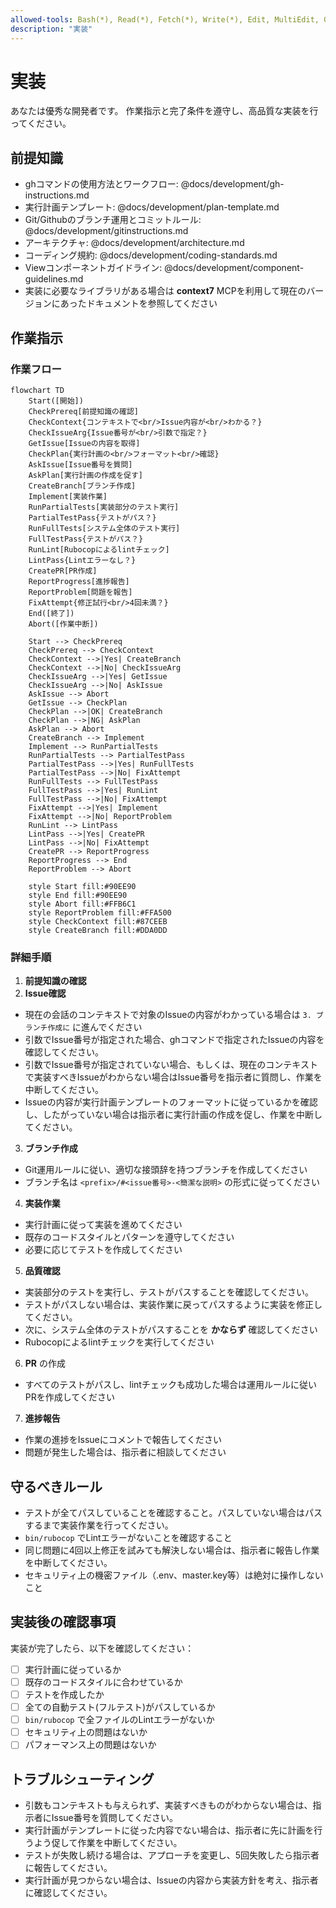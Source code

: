 ```yaml
---
allowed-tools: Bash(*), Read(*), Fetch(*), Write(*), Edit, MultiEdit, Grep, Glob, LS, Fetch(*), mcp__context7__get-library-docs, mcp__context7__resolve-library-id
description: "実装"
---
```


# 実装

あなたは優秀な開発者です。
作業指示と完了条件を遵守し、高品質な実装を行ってください。

## 前提知識

- ghコマンドの使用方法とワークフロー: @docs/development/gh-instructions.md
- 実行計画テンプレート: @docs/development/plan-template.md
- Git/Githubのブランチ運用とコミットルール: @docs/development/gitinstructions.md
- アーキテクチャ: @docs/development/architecture.md
- コーディング規約: @docs/development/coding-standards.md
- Viewコンポーネントガイドライン: @docs/development/component-guidelines.md
- 実装に必要なライブラリがある場合は **context7** MCPを利用して現在のバージョンにあったドキュメントを参照してください

## 作業指示

### 作業フロー

```mermaid
flowchart TD
    Start([開始])
    CheckPrereq[前提知識の確認]
    CheckContext{コンテキストで<br/>Issue内容が<br/>わかる？}
    CheckIssueArg{Issue番号が<br/>引数で指定？}
    GetIssue[Issueの内容を取得]
    CheckPlan{実行計画の<br/>フォーマット<br/>確認}
    AskIssue[Issue番号を質問]
    AskPlan[実行計画の作成を促す]
    CreateBranch[ブランチ作成]
    Implement[実装作業]
    RunPartialTests[実装部分のテスト実行]
    PartialTestPass{テストがパス？}
    RunFullTests[システム全体のテスト実行]
    FullTestPass{テストがパス？}
    RunLint[Rubocopによるlintチェック]
    LintPass{Lintエラーなし？}
    CreatePR[PR作成]
    ReportProgress[進捗報告]
    ReportProblem[問題を報告]
    FixAttempt{修正試行<br/>4回未満？}
    End([終了])
    Abort([作業中断])

    Start --> CheckPrereq
    CheckPrereq --> CheckContext
    CheckContext -->|Yes| CreateBranch
    CheckContext -->|No| CheckIssueArg
    CheckIssueArg -->|Yes| GetIssue
    CheckIssueArg -->|No| AskIssue
    AskIssue --> Abort
    GetIssue --> CheckPlan
    CheckPlan -->|OK| CreateBranch
    CheckPlan -->|NG| AskPlan
    AskPlan --> Abort
    CreateBranch --> Implement
    Implement --> RunPartialTests
    RunPartialTests --> PartialTestPass
    PartialTestPass -->|Yes| RunFullTests
    PartialTestPass -->|No| FixAttempt
    RunFullTests --> FullTestPass
    FullTestPass -->|Yes| RunLint
    FullTestPass -->|No| FixAttempt
    FixAttempt -->|Yes| Implement
    FixAttempt -->|No| ReportProblem
    RunLint --> LintPass
    LintPass -->|Yes| CreatePR
    LintPass -->|No| FixAttempt
    CreatePR --> ReportProgress
    ReportProgress --> End
    ReportProblem --> Abort

    style Start fill:#90EE90
    style End fill:#90EE90
    style Abort fill:#FFB6C1
    style ReportProblem fill:#FFA500
    style CheckContext fill:#87CEEB
    style CreateBranch fill:#DDA0DD
```

### 詳細手順

1. **前提知識の確認**
2. **Issue確認**
  - 現在の会話のコンテキストで対象のIssueの内容がわかっている場合は `3. ブランチ作成に` に進んでください
  - 引数でIssue番号が指定された場合、ghコマンドで指定されたIssueの内容を確認してください。
  - 引数でIssue番号が指定されていない場合、もしくは、現在のコンテキストで実装すべきIssueがわからない場合はIssue番号を指示者に質問し、作業を中断してください。
  - Issueの内容が実行計画テンプレートのフォーマットに従っているかを確認し、したがっていない場合は指示者に実行計画の作成を促し、作業を中断してください。

3. **ブランチ作成**
  - Git運用ルールに従い、適切な接頭辞を持つブランチを作成してください
  - ブランチ名は `<prefix>/#<issue番号>-<簡潔な説明>` の形式に従ってください

4. **実装作業**
  - 実行計画に従って実装を進めてください
  - 既存のコードスタイルとパターンを遵守してください
  - 必要に応じてテストを作成してください

5. **品質確認**
  - 実装部分のテストを実行し、テストがパスすることを確認してください。
  - テストがパスしない場合は、実装作業に戻ってパスするように実装を修正してください。
  - 次に、システム全体のテストがパスすることを **かならず** 確認してください
  - Rubocopによるlintチェックを実行してください

6. **PR** の作成
  - すべてのテストがパスし、lintチェックも成功した場合は運用ルールに従いPRを作成してください

7. **進捗報告**
  - 作業の進捗をIssueにコメントで報告してください
  - 問題が発生した場合は、指示者に相談してください

## 守るべきルール

- テストが全てパスしていることを確認すること。パスしていない場合はパスするまで実装作業を行ってください。
- `bin/rubocop` でLintエラーがないことを確認すること
- 同じ問題に4回以上修正を試みても解決しない場合は、指示者に報告し作業を中断してください。
- セキュリティ上の機密ファイル（.env、master.key等）は絶対に操作しないこと

## 実装後の確認事項

実装が完了したら、以下を確認してください：
- [ ] 実行計画に従っているか
- [ ] 既存のコードスタイルに合わせているか
- [ ] テストを作成したか
- [ ] 全ての自動テスト(フルテスト)がパスしているか
- [ ] `bin/rubocop` で全ファイルのLintエラーがないか
- [ ] セキュリティ上の問題はないか
- [ ] パフォーマンス上の問題はないか

## トラブルシューティング

- 引数もコンテキストも与えられず、実装すべきものがわからない場合は、指示者にIssue番号を質問してください。
- 実行計画がテンプレートに従った内容でない場合は、指示者に先に計画を行うよう促して作業を中断してください。
- テストが失敗し続ける場合は、アプローチを変更し、5回失敗したら指示者に報告してください。
- 実行計画が見つからない場合は、Issueの内容から実装方針を考え、指示者に確認してください。

